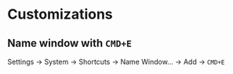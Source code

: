 # Customizations

## Name window with `CMD+E`

Settings -> System -> Shortcuts -> Name Window... -> Add -> `CMD+E`
